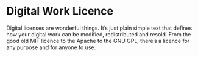 # Digital Work Licence

Digital licenses are wonderful things. It’s just plain simple text that defines how your digital work can be modified, redistributed and resold. From the good old MIT licence to the Apache to the GNU GPL, there’s a licence for any purpose and for anyone to use. 
